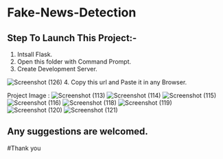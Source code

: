 # Fake-News-Detection

## Step To Launch This Project:-
1. Intsall Flask.
2. Open this folder with Command Prompt.
3. Create Development Server.

![Screenshot (126)](https://user-images.githubusercontent.com/49128498/119982965-26872200-bfdd-11eb-9bd4-bca49750803b.png)
4. Copy this url and Paste it in any Browser.

Project Image :
![Screenshot (113)](https://user-images.githubusercontent.com/49128498/119983100-56362a00-bfdd-11eb-8d3d-c5ff30d89550.png)
![Screenshot (114)](https://user-images.githubusercontent.com/49128498/119983109-59c9b100-bfdd-11eb-8679-e103eccc6710.png)
![Screenshot (115)](https://user-images.githubusercontent.com/49128498/119983120-5d5d3800-bfdd-11eb-823f-d8f77ffa7b3c.png)
![Screenshot (116)](https://user-images.githubusercontent.com/49128498/119983127-60f0bf00-bfdd-11eb-92d1-d50bc741e9d4.png)
![Screenshot (118)](https://user-images.githubusercontent.com/49128498/119983148-6817cd00-bfdd-11eb-93a8-694fdd9e21fc.png)
![Screenshot (119)](https://user-images.githubusercontent.com/49128498/119983159-6bab5400-bfdd-11eb-9728-a66f3ceb6b48.png)
![Screenshot (120)](https://user-images.githubusercontent.com/49128498/119983175-6f3edb00-bfdd-11eb-8c55-0794fe30ee3c.png)
![Screenshot (121)](https://user-images.githubusercontent.com/49128498/119983192-72d26200-bfdd-11eb-8cb3-65e0a8014523.png)

## Any suggestions are welcomed.

#Thank you
